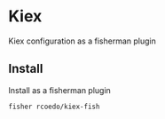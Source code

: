 # Kiex

Kiex configuration as a fisherman plugin

## Install

Install as a fisherman plugin

```
fisher rcoedo/kiex-fish
```
